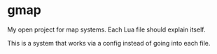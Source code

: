 # gmap
 
My open project for map systems. Each Lua file should explain itself.

This is a system that works via a config instead of going into each file.
